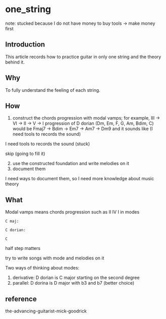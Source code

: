 # one_string

note: stucked because I do not have money to buy tools -> make money first

## Introduction

This article records how to practice guitar in only one string and the theory behind it.

## Why

To fully understand the feeling of each string.

## How

1. construct the chords progression with modal vamps; for example, III -> VI -> II -> V -> I progression of D dorian (Dm, Em, F, G, Am, Bdim, C) would be Fmaj7 -> Bdim -> Em7 -> Am7 -> Dm9 and it sounds like (I need tools to records the sound)

I need tools to records the sound (stuck)

skip (going to fill it)

2. use the constructed foundation and write melodies on it
3. document them

I need ways to document them, so I need more knowledge about music theory

## What

Modal vamps means chords progression such as II IV I in modes

```test
C maj:

C dorian:

C 
```

half step matters

try to write songs with mode and melodies on it

Two ways of thinking about modes:

1. derivative: D dorian is C major starting on the second degree
2. parallel: D dorina is D major with b3 and b7 (better choice)

## reference

the-advancing-guitarist-mick-goodrick
